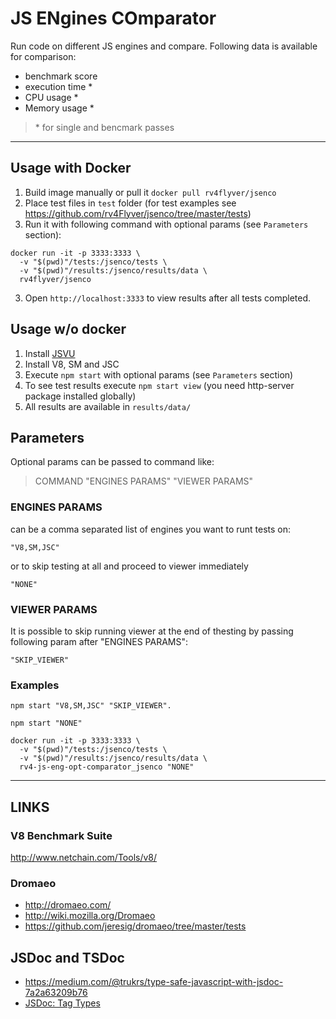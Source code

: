 # **JS** **EN**gines **CO**mparator
  Run code on different JS engines and compare.
  Following data is available for comparison:
  * benchmark score
  * execution time *
  * CPU usage *
  * Memory usage *

  > \* for single and bencmark passes
_______________________________________________________________________________________________________________________
## Usage with Docker
  1) Build image manually or pull it `docker pull rv4flyver/jsenco`   
  2) Place test files in `test` folder (for test examples see https://github.com/rv4Flyver/jsenco/tree/master/tests)   
  3) Run it with following command with optional params (see `Parameters` section):    
    
    docker run -it -p 3333:3333 \
      -v "$(pwd)"/tests:/jsenco/tests \
      -v "$(pwd)"/results:/jsenco/results/data \
      rv4flyver/jsenco
  
  3) Open `http://localhost:3333` to view results after all tests completed.   

## Usage w/o docker  
  1) Install [JSVU](https://github.com/GoogleChromeLabs/jsvu#installation)  
  2) Install V8, SM and JSC  
  3) Execute `npm start` with optional params (see `Parameters` section)  
  4) To see test results execute `npm start view` (you need http-server package installed globally)  
  5) All results are available in `results/data/`  

## Parameters  
  Optional params can be passed to command like:  
  > COMMAND "ENGINES PARAMS" "VIEWER PARAMS"  
  
### ENGINES PARAMS  
  can be a comma separated list of engines you want to runt tests on:  
    
    "V8,SM,JSC"  
  
  or to skip testing at all and proceed to viewer immediately  
    
    "NONE" 

### VIEWER PARAMS  
  It is possible to skip running viewer at the end of thesting by passing following param after "ENGINES PARAMS":  
    
    "SKIP_VIEWER"

### Examples  
    npm start "V8,SM,JSC" "SKIP_VIEWER". 

    npm start "NONE"  

    docker run -it -p 3333:3333 \
      -v "$(pwd)"/tests:/jsenco/tests \
      -v "$(pwd)"/results:/jsenco/results/data \
      rv4-js-eng-opt-comparator_jsenco "NONE"


_______________________________________________________________________________________________________________________
## LINKS
### V8 Benchmark Suite
  http://www.netchain.com/Tools/v8/

### Dromaeo
  * http://dromaeo.com/
  * http://wiki.mozilla.org/Dromaeo
  * https://github.com/jeresig/dromaeo/tree/master/tests

## JSDoc and TSDoc
  * https://medium.com/@trukrs/type-safe-javascript-with-jsdoc-7a2a63209b76
  * [JSDoc: Tag Types](https://jsdoc.app/tags-type.html)
